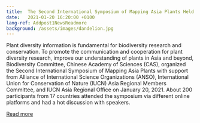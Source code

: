 ```yaml
---
title:  The Second International Symposium of Mapping Asia Plants Held Online
date:   2021-01-20 16:20:00 +0100
lang-ref: Addpost1NewsReadmore
background: /assets/images/dandelion.jpg
---
```



Plant diversity information is fundamental for biodiversity research and conservation. To promote the communication and cooperation for plant diversity research, improve our understanding of plants in Asia and beyond, Biodiversity Committee, Chinese Academy of Sciences (CAS), organized the Second International Symposium of Mapping Asia Plants with support from Alliance of International Science Organizations (ANSO), International Union for Conservation of Nature (IUCN) Asia Regional Members Committee, and IUCN Asia Regional Office on January 20, 2021. About 200 participants from 17 countries attended the symposium via different online platforms and had a hot discussion with speakers.

[Read more](/asdf/Addpost1NewsReadmore.md)


